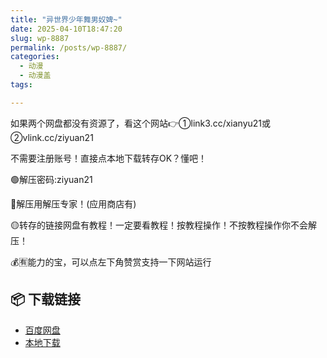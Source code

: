 ```yaml
---
title: "异世界少年舞男奴婢~"
date: 2025-04-10T18:47:20
slug: wp-8887
permalink: /posts/wp-8887/
categories:
  - 动漫
  - 动漫盖
tags:

---
```


如果两个网盘都没有资源了，看这个网站👉①link3.cc/xianyu21或②vlink.cc/ziyuan21

不需要注册账号！直接点本地下载转存OK？懂吧！

🟢解压密码:ziyuan21

🔵解压用解压专家！(应用商店有)

🟡转存的链接网盘有教程！一定要看教程！按教程操作！不按教程操作你不会解压！

💰🈶能力的宝，可以点左下角赞赏支持一下网站运行

## 📦 下载链接
- [百度网盘](https://blziyuan21.com/pay-download/8887?key=9d31b2fb42&down_id=0)
- [本地下载](https://blziyuan21.com/pay-download/8887?key=9d31b2fb42&down_id=1)

